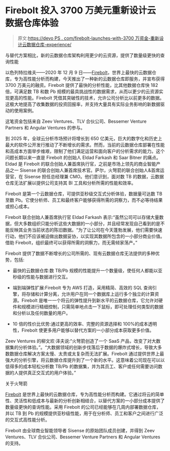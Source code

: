 # Firebolt 投入 3700 万美元重新设计云数据仓库体验

> 原文:[https://devo PS . com/firebolt-launches-with-3700 万资金-重新设计云数据仓库-experience/](https://devops.com/firebolt-launches-with-37-million-in-funding-to-redesign-the-cloud-data-warehouse-experience/)

与替代方案相比，新的云数据仓库架构利用更少的云资源，提供了数量级更快的查询性能

以色列特拉维夫——2020 年 12 月 9 日——[Firebolt](https://siliconvpr-dot-yamm-track.appspot.com/Redirect?ukey=19aBHcEoXSnmmy8Uhe8wM_nYdac8UTjQmn96TCFtHtHA-0&key=YAMMID-15312839&link=https%3A%2F%2Fwww.firebolt.io%2F)，世界上最快的云数据仓库，专为高性能分析而构建，今天推出了一种新的云数据仓库即服务，并宣布获得 3700 万美元的融资。Firebolt 提供了最快的分析性能，比其他数据仓库快 182 倍，可满足数 TB 和数 Pb 规模的最具挑战性的数据需求，从而以更少的云资源实现更高的性能。Firebolt 凭借其突破性的技术，允许公司分析比以前更多的数据。这极大地提高了收集数据的投资回报率，并支持大量具有实际业务影响的新数据驱动的使用案例。

这笔资金包括来自 Zeev Ventures、TLV 合伙公司、Bessemer Venture Partners 和 Angular Ventures 的参与。

到 2025 年，全球云分析市场预计将增长到 650 亿美元，巨大的数字化和历史上最大的软件公开发行推动了不断增长的需求。然而，当前的云数据仓库部署在性能和高成本方面举步维艰，限制了他们满足运营和面向客户的分析需求的能力。这个问题长期以来一直是 Firebolt 的创始人 Eldad Farkash 和 Saar Bitner 的痛点。Eldad 是 Firebolt 的联合创始人兼首席执行官，之前是市场上领先的商业智能产品之一 Sisense 的联合创始人兼首席技术官。萨尔，火弩箭的联合创始人&首席运营官，在 Sisense 担任总经理兼 CMO。他们意识到，面对数 TB 的数据，云数据仓库无法扩展以提供公司支持其 BI 工具和分析所需的性能和效率。

Firebolt 是第一个云数据仓库，可提供亚秒级交互式分析体验，数据量可达数 TB 至数 Pb。它使分析师、员工和最终客户能够获得所需的洞察力，而不必等待结果或担心成本。

Firebolt 联合创始人兼首席执行官 Eldad Farkash 表示:“虽然公司可以存储大量数据，但大多数组织只能分析这些大数据的一小部分，并且经常发现自己看到的是不能反映其业务当前状态的陈旧数据。“为了让公司在今天蓬勃发展，他们需要快速行动，他们不应该被迫做出数据妥协，以实现其数据所包含的一小部分商业价值。借助 Firebolt，组织最终可以获得所需的洞察力，而无需倾家荡产。”

Firebolt 提供了数据不断增长的公司所需的、现有云数据仓库无法提供的多种优势，包括:

*   最快的云数据仓库:数 TB/Pb 规模的性能提升一个数量级，使任何人都能以亚秒级的性能与数据进行交互。

*   端到端弹性扩展:Firebolt 专为 AWS 打造，采用精简、高效的 SQL 查询引擎，将存储和计算分离，允许用户在同一个数据库上运行多个独立的计算资源。Firebolt 是唯一一个将云的弹性提升到新水平的云数据仓库，它允许对硬件和规模进行精细控制，只需简单地点击一下鼠标，即可处理任何类型的数据和分析以及任何数量的用户。

*   10 倍的性价比优势:通过更高的效率、完整的资源选择和 100%的成本透明性，Firebolt 使更多用户能够以替代方案的一小部分成本获取更多价值。

Zeev Ventures 的柳文欢·泽夫说:“火弩箭创造了一个 SaaS 产品，改变了对大数据集的分析体验。”。“大数据领域的创新步伐落后于数据的爆炸式增长，导致大多数数据仓库解决方案太慢、太贵或太复杂而无法扩展。Firebolt 通过提供世界上最强大的分析引擎，将云数据仓库提升到了一个新的水平。这意味着公司现在可以以低得多的成本轻松分析数 TB/Pb 的数据集，并为其员工、客户或任何需要访问数据的人提供真正交互式的用户体验。”

关于火弩箭

[Firebolt](https://siliconvpr-dot-yamm-track.appspot.com/Redirect?ukey=19aBHcEoXSnmmy8Uhe8wM_nYdac8UTjQmn96TCFtHtHA-0&key=YAMMID-15312839&link=https%3A%2F%2Fwww.firebolt.io%2F) 是世界上最快的云数据仓库，专为高性能分析而构建。它通过将云的简单性、灵活性和低成本与最新的分析创新相结合，以替代方案的一小部分成本提供了数量级更快的查询性能。采用 Firebolt 的公司已经能够在几周内部署数据仓库，并以 TB 到 Pb 的规模提供亚秒级性能，用于在分析师、员工和客户之间进行广泛的交互式高性能分析。

Firebolt 由全球商业智能领导者 Sisense 的原始团队成员创建，并得到 Zeev Ventures、TLV 合伙公司、Bessemer Venture Partners 和 Angular Ventures 的支持。